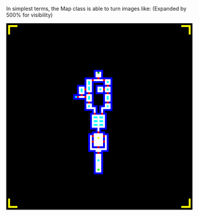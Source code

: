 In simplest terms, the Map class is able to turn images like: (Expanded by 500% for visibility)

![Level1](level1.png) 
